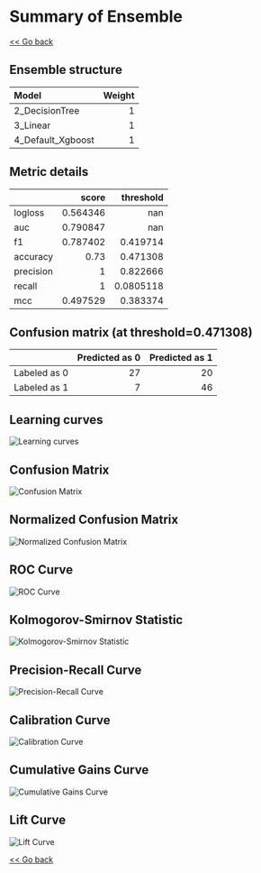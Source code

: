# Summary of Ensemble

[<< Go back](../README.md)


## Ensemble structure
| Model             |   Weight |
|:------------------|---------:|
| 2_DecisionTree    |        1 |
| 3_Linear          |        1 |
| 4_Default_Xgboost |        1 |

## Metric details
|           |    score |   threshold |
|:----------|---------:|------------:|
| logloss   | 0.564346 | nan         |
| auc       | 0.790847 | nan         |
| f1        | 0.787402 |   0.419714  |
| accuracy  | 0.73     |   0.471308  |
| precision | 1        |   0.822666  |
| recall    | 1        |   0.0805118 |
| mcc       | 0.497529 |   0.383374  |


## Confusion matrix (at threshold=0.471308)
|              |   Predicted as 0 |   Predicted as 1 |
|:-------------|-----------------:|-----------------:|
| Labeled as 0 |               27 |               20 |
| Labeled as 1 |                7 |               46 |

## Learning curves
![Learning curves](learning_curves.png)
## Confusion Matrix

![Confusion Matrix](confusion_matrix.png)


## Normalized Confusion Matrix

![Normalized Confusion Matrix](confusion_matrix_normalized.png)


## ROC Curve

![ROC Curve](roc_curve.png)


## Kolmogorov-Smirnov Statistic

![Kolmogorov-Smirnov Statistic](ks_statistic.png)


## Precision-Recall Curve

![Precision-Recall Curve](precision_recall_curve.png)


## Calibration Curve

![Calibration Curve](calibration_curve_curve.png)


## Cumulative Gains Curve

![Cumulative Gains Curve](cumulative_gains_curve.png)


## Lift Curve

![Lift Curve](lift_curve.png)



[<< Go back](../README.md)
